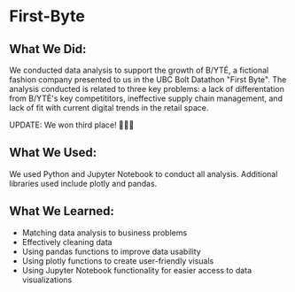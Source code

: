 # First-Byte

## What We Did:
We conducted data analysis to support the growth of B/YTÉ, a fictional fashion company presented to us in the UBC Bolt Datathon "First Byte". 
The analysis conducted is related to three key problems: a lack of differentation from B/YTÉ's key competititors, ineffective supply chain management, and 
lack of fit with current digital trends in the retail space.

UPDATE: We won third place! 🎉🎉🎉

## What We Used:
We used Python and Jupyter Notebook to conduct all analysis. Additional libraries used include plotly and pandas. 

## What We Learned:
- Matching data analysis to business problems
- Effectively cleaning data
- Using pandas functions to improve data usability
- Using plotly functions  to create user-friendly visuals
- Using Jupyter Notebook functionality for easier access to data visualizations
